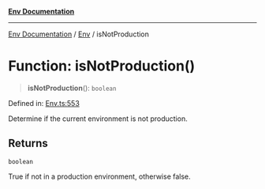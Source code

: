 [**Env Documentation**](../../README.md)

***

[Env Documentation](../../README.md) / [Env](../README.md) / isNotProduction

# Function: isNotProduction()

> **isNotProduction**(): `boolean`

Defined in: [Env.ts:553](https://github.com/stonemjs/env/blob/48871436343ec344452325bad1e21ee9c466e315/src/Env.ts#L553)

Determine if the current environment is not production.

## Returns

`boolean`

True if not in a production environment, otherwise false.
